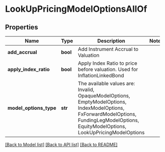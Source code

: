 # LookUpPricingModelOptionsAllOf


## Properties
Name | Type | Description | Notes
------------ | ------------- | ------------- | -------------
**add_accrual** | **bool** | Add Instrument Accrual to Valuation | 
**apply_index_ratio** | **bool** | Apply Index Ratio to price before valuation.  Used for InflationLinkedBond | 
**model_options_type** | **str** | The available values are: Invalid, OpaqueModelOptions, EmptyModelOptions, IndexModelOptions, FxForwardModelOptions, FundingLegModelOptions, EquityModelOptions, LookUpPricingModelOptions | 

[[Back to Model list]](../README.md#documentation-for-models) [[Back to API list]](../README.md#documentation-for-api-endpoints) [[Back to README]](../README.md)


